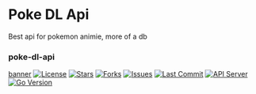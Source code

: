 # Poke DL Api
Best api for pokemon animie, more of a db
### poke-dl-api
[banner](https://files.catbox.moe/inxmxi.png)
[![License](https://img.shields.io/github/license/ts-dev-java/Poke-dl-api?style=flat)](LICENSE)
[![Stars](https://img.shields.io/github/stars/TS-DEV-JAVA/Poke-dl-api?style=flat)](https://github.com/ts-dev-java/Poke-dl-api/stargazers)
[![Forks](https://img.shields.io/github/forks/TS-DEV-JAVA/Poke-dl-api?style=flat)](https://github.com/ts-dev-java/Poke-dl-api/network/members)
[![Issues](https://img.shields.io/github/issues/TS-DEV-JAVA/Poke-dl-api?style=flat)](https://github.com/ts-dev-java/Poke-dl-api/issues)
[![Last Commit](https://img.shields.io/github/last-commit/ts-dev-java/Poke-dl-api?style=flat)](https://github.com/ts-dev-java/poke-dl-api/commits/main)
[![API Server](https://img.shields.io/badge/API-Server-blue?style=flat&logo=server)](https://github.com/ts-dev-java/Poke-dl-api)
[![Go Version](https://img.shields.io/badge/Built%20with-Go-00ADD8?style=flat&logo=go)](https://go.dev/)
